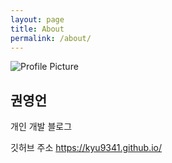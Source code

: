 ```yaml
---
layout: page
title: About
permalink: /about/
---
```


<img src="{{ site.baseurl }}/assets/profile-placeholder.gif" title="Profile Picture" class="profile">


**권영언**
---

개인 개발 블로그

깃허브 주소 https://kyu9341.github.io/
